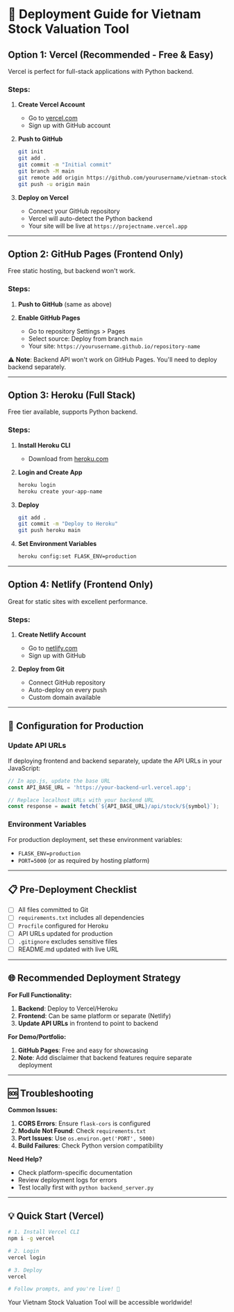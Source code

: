 # 🚀 Deployment Guide for Vietnam Stock Valuation Tool

## Option 1: Vercel (Recommended - Free & Easy)

Vercel is perfect for full-stack applications with Python backend.

### Steps:
1. **Create Vercel Account**
   - Go to [vercel.com](https://vercel.com)
   - Sign up with GitHub account

2. **Push to GitHub**
   ```bash
   git init
   git add .
   git commit -m "Initial commit"
   git branch -M main
   git remote add origin https://github.com/yourusername/vietnam-stock-valuation.git
   git push -u origin main
   ```

3. **Deploy on Vercel**
   - Connect your GitHub repository
   - Vercel will auto-detect the Python backend
   - Your site will be live at `https://projectname.vercel.app`

---

## Option 2: GitHub Pages (Frontend Only)

Free static hosting, but backend won't work.

### Steps:
1. **Push to GitHub** (same as above)

2. **Enable GitHub Pages**
   - Go to repository Settings > Pages
   - Select source: Deploy from branch `main`
   - Your site: `https://yourusername.github.io/repository-name`

⚠️ **Note**: Backend API won't work on GitHub Pages. You'll need to deploy backend separately.

---

## Option 3: Heroku (Full Stack)

Free tier available, supports Python backend.

### Steps:
1. **Install Heroku CLI**
   - Download from [heroku.com](https://devcenter.heroku.com/articles/heroku-cli)

2. **Login and Create App**
   ```bash
   heroku login
   heroku create your-app-name
   ```

3. **Deploy**
   ```bash
   git add .
   git commit -m "Deploy to Heroku"
   git push heroku main
   ```

4. **Set Environment Variables**
   ```bash
   heroku config:set FLASK_ENV=production
   ```

---

## Option 4: Netlify (Frontend Only)

Great for static sites with excellent performance.

### Steps:
1. **Create Netlify Account**
   - Go to [netlify.com](https://netlify.com)
   - Sign up with GitHub

2. **Deploy from Git**
   - Connect GitHub repository
   - Auto-deploy on every push
   - Custom domain available

---

## 🔧 Configuration for Production

### Update API URLs
If deploying frontend and backend separately, update the API URLs in your JavaScript:

```javascript
// In app.js, update the base URL
const API_BASE_URL = 'https://your-backend-url.vercel.app';

// Replace localhost URLs with your backend URL
const response = await fetch(`${API_BASE_URL}/api/stock/${symbol}`);
```

### Environment Variables
For production deployment, set these environment variables:
- `FLASK_ENV=production`
- `PORT=5000` (or as required by hosting platform)

---

## 📋 Pre-Deployment Checklist

- [ ] All files committed to Git
- [ ] `requirements.txt` includes all dependencies  
- [ ] `Procfile` configured for Heroku
- [ ] API URLs updated for production
- [ ] `.gitignore` excludes sensitive files
- [ ] README.md updated with live URL

---

## 🌐 Recommended Deployment Strategy

**For Full Functionality:**
1. **Backend**: Deploy to Vercel/Heroku
2. **Frontend**: Can be same platform or separate (Netlify)
3. **Update API URLs** in frontend to point to backend

**For Demo/Portfolio:**
1. **GitHub Pages**: Free and easy for showcasing
2. **Note**: Add disclaimer that backend features require separate deployment

---

## 🆘 Troubleshooting

**Common Issues:**
1. **CORS Errors**: Ensure `flask-cors` is configured
2. **Module Not Found**: Check `requirements.txt`
3. **Port Issues**: Use `os.environ.get('PORT', 5000)`
4. **Build Failures**: Check Python version compatibility

**Need Help?**
- Check platform-specific documentation
- Review deployment logs for errors
- Test locally first with `python backend_server.py`

---

## 💡 Quick Start (Vercel)

```bash
# 1. Install Vercel CLI
npm i -g vercel

# 2. Login
vercel login

# 3. Deploy
vercel

# Follow prompts, and you're live! 🎉
```

Your Vietnam Stock Valuation Tool will be accessible worldwide!
